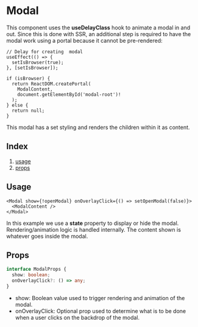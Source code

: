 # Modal

This component uses the **useDelayClass** hook to animate a modal in and out. Since this is done with SSR, an additional step is required to have the modal work using a portal because it cannot be pre-rendered:

```tsx
// Delay for creating  modal
useEffect(() => {
  setIsBrowser(true);
}, [setIsBrowser]);

if (isBrowser) {
  return ReactDOM.createPortal(
    ModalContent,
    document.getElementById('modal-root')!
  );
} else {
  return null;
}
```

This modal has a set styling and renders the children within it as content.

## Index

1. [usage](#usage)
2. [props](#props)

## Usage

```tsx
<Modal show={!openModal} onOverlayClick={() => setOpenModal(false)}>
  <ModalContent />
</Modal>
```

In this example we use a **state** property to display or hide the modal. Rendering/animation logic is handled internally. The content shown is whatever goes inside the modal.

## Props

```typescript
interface ModalProps {
  show: boolean;
  onOverlayClick?: () => any;
}
```

- show: Boolean value used to trigger rendering and animation of the modal.
- onOverlayClick: Optional prop used to determine what is to be done when a user clicks on the backdrop of the modal.

